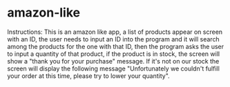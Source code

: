 # amazon-like
Instructions:
This is an amazon like app, a list of products appear on screen with an ID, the user needs to input an ID into the program and it will search among the products for the one with that ID, then the program asks the user to input a quantity of that product, if the product is in stock, the screen will show a "thank you for your purchase" message. If it's not on our stock the screen will display the following message "Unfortunately we couldn't fulfill your order at this time, please try to lower your quantity".
